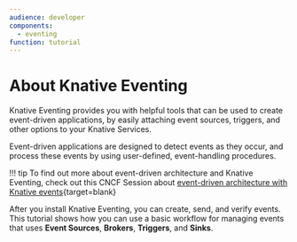 ```yaml
---
audience: developer
components:
  - eventing
function: tutorial
---
```


# About Knative Eventing

Knative Eventing provides you with helpful tools that can be used to create event-driven applications, by easily attaching event sources, triggers, and other options to your Knative Services.

Event-driven applications are designed to detect events as they occur, and process these events by using user-defined, event-handling procedures.

!!! tip
    To find out more about event-driven architecture and Knative Eventing, check out this CNCF Session about [event-driven architecture with Knative events](https://www.cncf.io/online-programs/event-driven-architecture-with-knative-events/){target=blank}

After you install Knative Eventing, you can create, send, and verify events. This tutorial shows how you can use a basic workflow for managing events that uses **Event Sources**, **Brokers**, **Triggers**, and **Sinks**.

